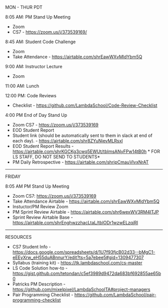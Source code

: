 MON - THUR PDT			

8:05 AM: PM Stand Up Meeting
- Zoom
- CS7 - https://zoom.us/j/373539169/

8:45 AM: Student Code Challenge	
- Zoom
- Take Attendance - https://airtable.com/shrEawWXvMldYbm5Q
	
9:00 AM: Instructor Lecture
- Zoom

11:00 AM: Lunch		
	
12:00 PM: Code Reviews
- Checklist - https://github.com/LambdaSchool/Code-Review-Checklist

4:00 PM	End of Day Stand Up
- Zoom	CS7 - https://zoom.us/j/373539169
- EOD Student Report
- Student link (should be automatically sent to them in slack at end of each day). - https://airtable.com/shr8ZYuNjevMLRsxI
- EOD Student Report Results - https://airtable.com/shrKGCKg3cwq5EWUt/tblmsANyFPw14tB0h	* FOR LS STAFF, DO NOT SEND TO STUDENTS*
- PM Daily Retrospective - https://airtable.com/shripCmauVlvxNrAT

-----


FRIDAY			
			
8:05 AM	PM Stand Up Meeting
- Zoom CS7: https://zoom.us/j/373539169
- Take Attendance	Airtable - https://airtable.com/shrEawWXvMldYbm5Q
- Instuctor/PM Review	Zoom
- PM Sprint Review	Airtable - https://airtable.com/shr6wexWV3RM4ITJP
- Sprint Review Airtable Base	- https://airtable.com/shrEnghwzzhacLtaL/tblODr1wzwELzqjRI

-----

RESOURCES

- CS7 Student Info - https://docs.google.com/spreadsheets/d/1U7f93fjcB02d33--bMgC1-eEEyXrw_eH55duABnnurY/edit?ts=5a7ebee5#gid=1309477307
- Syllabus (training kit)	- https://tk.lambdaschool.com/cs-master	
- LS Code Solution how-to	- https://gist.github.com/tetondan/c5ef3989d9472da683bf692855ae65b0	
- Patricks PM Description	- https://github.com/mixelpixel/LambdaSchoolTA#project-managers	
- Pair Programming Checklist	- https://github.com/LambdaSchool/pair-programming-checklist	

